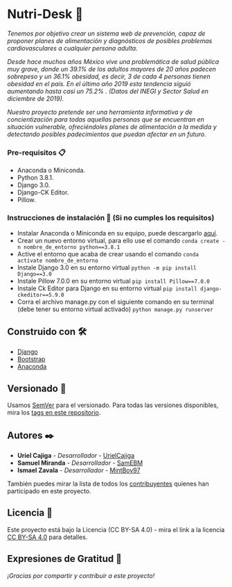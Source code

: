 # Nutri-Desk 🥗

_Tenemos por objetivo crear un sistema web de prevención, capaz de proponer planes de alimentación y diagnósticos de posibles problemas cardiovasculares a cualquier persona adulta._

_Desde hace muchos años México vive una problemática de salud pública muy grave, donde un 39.1% de los adultos mayores de 20 años padecen sobrepeso y un 36.1% obesidad, es decir, 3 de cada 4 personas tienen obesidad en el país. 
En el último año 2019 esta tendencia siguió aumentando hasta casi un 75.2% .
(Datos del INEGI y Sector Salud en diciembre de 2019)._

_Nuestro proyecto pretende ser una herramienta informativa y de concientización para todas aquellas personas que se encuentran en situación vulnerable, ofreciéndoles planes de alimentación a la medida y detectando posibles padecimientos que puedan afectar en un futuro._

### Pre-requisitos 📋

* Anaconda o Miniconda.
* Python 3.8.1.
* Django 3.0.
* Django-CK Editor.
* Pillow.

### Instrucciones de instalación 💾 (Si no cumples los requisitos)

* Instalar Anaconda o Miniconda en su equipo, puede descargarlo [aquí](https://www.anaconda.com/distribution/).
* Crear un nuevo entorno virtual, para ello use el comando
    `conda create -n nombre_de_entorno python==3.8.1`
* Active el entorno que acaba de crear usando el comando
    `conda activate nombre_de_entorno`
* Instale Django 3.0 en su entorno virtual
    `python -m pip install Django==3.0`
* Instale Pillow 7.0.0 en su entorno virtual
    `pip install Pillow==7.0.0`
* Instale Ck Editor para Django en su entorno virtual
    `pip install django-ckeditor==5.9.0`
* Corra el archivo manage.py con el siguiente comando en su terminal (debe tener su entorno virtual activado)
    `python manage.py runserver`

## Construido con 🛠️

* [Django](https://www.djangoproject.com/)
* [Bootstrap](https://getbootstrap.com/)
* [Anaconda](https://www.anaconda.com/)

## Versionado 📌

Usamos [SemVer](http://semver.org/) para el versionado. Para todas las versiones disponibles, mira los [tags en este repositorio](https://github.com/MintBoy97/Nutri-Desk/tags).

## Autores ✒️

* **Uriel Cajiga** - *Desarrollador* - [UrielCajiga](https://github.com/UrielCajiga)
* **Samuel Miranda** - *Desarrollador* - [SamEBM](https://github.com/SamEBM)
* **Ismael Zavala** - *Desarrollador* - [MintBoy97](https://github.com/MintBoy97)

También puedes mirar la lista de todos los [contribuyentes](https://github.com/MintBoy97/Nutri-Desk/contributors) quíenes han participado en este proyecto. 

## Licencia 📄

Este proyecto está bajo la Licencia (CC BY-SA 4.0) - mira el link a la licencia [CC BY-SA 4.0](https://creativecommons.org/licenses/by-sa/4.0/) para detalles.

## Expresiones de Gratitud 🎁

_¡Gracias por compartir y contribuir a este proyecto!_
